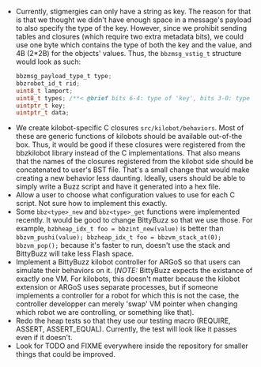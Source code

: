 - Currently, stigmergies can only have a string as key. The reason for that
is that we thought we didn't have enough space in a message's payload to also
specify the type of the key. However, since we prohibit sending tables and
closures (which require two extra metadata bits), we could use one byte
which contains the type of both the key and the value, and 4B (2*2B) for the
objects' values. Thus, the `bbzmsg_vstig_t` structure would look as such:
  ```C
  bbzmsg_payload_type_t type;
  bbzrobot_id_t rid;
  uint8_t lamport;
  uint8_t types; /**< @brief bits 6-4: type of 'key', bits 3-0: type of 'data' */
  uintptr_t key;
  uintptr_t data;
  ```
- We create kilobot-specific C closures `src/kilobot/behaviors`. Most of
these are generic functions of kilobots should be available out-of-the box.
Thus, it would be good if these closures were registered from the
bbzkilobot library instead of the C implementations. That also means that
the names of the closures registered from the kilobot side should be
concatenated to user's BST file. That's a small change that would make
creating a new behavior less daunting. Ideally, users should be able to
simply write a Buzz script and have it generated into a hex file.
- Allow a user to choose what configuration values to use for each C script.
Not sure how to implement this exactly.
- Some `bbz<type>_new` and `bbz<type>_get` functions were implemented
recently. It would be good to change BittyBuzz so that we use those. For
example, `bzbheap_idx_t foo = bbzint_new(value)` is better than
`bbzvm_pushi(value); bbzheap_idx_t foo = bbzvm_stack_at(0); bbzvm_pop();`
because it's faster to run, doesn't use the stack and BittyBuzz will take
less Flash space.
- Implement a BittyBuzz kilobot controller for ARGoS so that users can
simulate their behaviors on it. (_NOTE:_ BittyBuzz expects the existance of
exactly one VM. For kilobots, this doesn't matter because the kilobot
extension or ARGoS uses separate processes, but if someone implements a
controller for a robot for which this is not the case, the controller
developper can merely 'swap' VM pointer when changing which robot we are
controlling, or something like that).
- Redo the heap tests so that they use our testing macro (REQUIRE, ASSERT,
ASSERT_EQUAL). Currently, the test will look like it passes even if it
doesn't.
- Look for TODO and FIXME everywhere inside the repository for smaller
things that could be improved.
